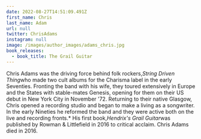 ```yaml
---
date: 2022-08-27T14:51:09.491Z
first_name: Chris
last_name: Adam
url: null
twitter: ChrisAdams
instagram: null
image: /images/author_images/adams_chris.jpg
book_releases:
  - book_title: The Grail Guitar
---
```

Chris Adams was the driving force behind folk rockers,*String Driven Thing*who made two cult albums for the Charisma label in the early Seventies. Fronting the band with his wife, they toured extensively in Europe and the States with stable-mates Genesis, opening for them on their US debut in New York City in November '72. Returning to their native Glasgow, Chris opened a recording studio and began to make a living as a songwriter. In the early Nineties he reformed the band and they were active both on the live and recording fronts.* His first book,*Hendrix's Grail Guitar*was published by Rowman & Littlefield in 2016 to critical acclaim. Chris Adams died in 2016.